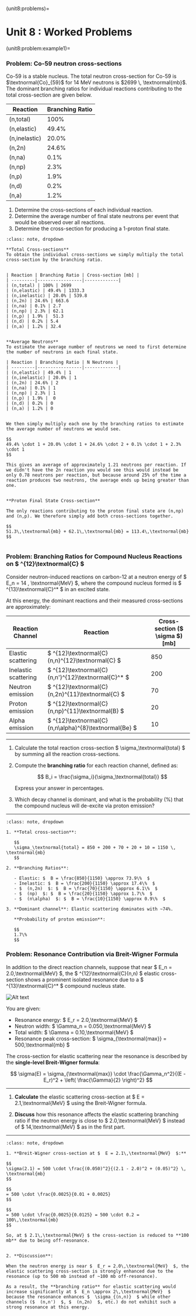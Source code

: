 (unit8:problems)=
# Unit 8 : Worked Problems

(unit8:problem:example1)=
### Problem: Co-59 neutron cross-sections

Co-59 is a stable nucleus. The total neutron cross-section for Co-59 is $\textnormal{Co}_{59}$ for 14 MeV neutrons is $2699 \, \textnormal{mb}$. The dominant branching ratios for individual reactions contributing to the total cross-section are given below.

| Reaction | Branching Ratio |
| ---------|-----------------|
| (n,total) | 100% |
| (n,elastic) | 49.4% |
| (n,inelastic) | 20.0% |
| (n,2n) | 24.6% |
| (n,na) | 0.1% |
| (n,np) | 2.3% |
| (n,p) | 1.9% |
| (n,d) | 0.2% |
| (n,a) | 1.2% |


1. Determine the cross-sections of each individual reaction.
2. Determine the average number of final state neutrons per event that would be observed over all reactions.
3. Determine the cross-section for producing a 1-proton final state.


```{admonition} Solution
:class: note, dropdown

**Total Cross-sections**
To obtain the individual cross-sections we simply multiply the total cross-section by the branching ratio.


| Reaction | Branching Ratio | Cross-section [mb] | 
| ---------|-----------------|-------------|
| (n,total) | 100% | 2699
| (n,elastic) | 49.4% | 1333.3
| (n,inelastic) | 20.0% | 539.8
| (n,2n) | 24.6% | 663.6
| (n,na) | 0.1% | 2.7
| (n,np) | 2.3% | 62.1
| (n,p) | 1.9% |  51.3
| (n,d) | 0.2% | 5.4
| (n,a) | 1.2% | 32.4


**Average Neutrons**
To estimate the average number of neutrons we need to first determine the number of neutrons in each final state.

| Reaction | Branching Ratio | N Neutrons | 
| ---------|-----------------|-------------|
| (n,elastic) | 49.4% | 1
| (n,inelastic) | 20.0% | 1
| (n,2n) | 24.6% | 2
| (n,na) | 0.1% | 1
| (n,np) | 2.3% | 1
| (n,p) | 1.9% |  0
| (n,d) | 0.2% | 0
| (n,a) | 1.2% | 0


We then simply multiply each one by the branching ratios to estimate the average number of neutrons we would see.

$$
49.4% \cdot 1 + 20.0% \cdot 1 + 24.6% \cdot 2 + 0.1% \cdot 1 + 2.3% \cdot 1
$$

This gives an average of approximately 1.21 neutrons per reaction. If we didn't have the 2n reaction you would see this would instead be only 0.78 neutrons per reaction, but because around 25% of the time a reaction produces two neutrons, the average ends up being greater than one.


**Proton Final State Cross-section**

The only reactions contributing to the proton final state are (n,np) and (n,p). We therefore simply add both cross-sections together.

$$
51.3\,\textnormal{mb} + 62.1\,\textnormal{mb} = 113.4\,\textnormal{mb}
$$


```


### Problem: Branching Ratios for Compound Nucleus Reactions on $ ^{12}\textnormal{C} $

Consider neutron-induced reactions on carbon-12 at a neutron energy of $  E_n = 14 \, \textnormal{MeV}  $, where the compound nucleus formed is $ ^{13}\textnormal{C}^* $ in an excited state.

At this energy, the dominant reactions and their measured cross-sections are approximately:

| Reaction Channel | Reaction | Cross-section ($  \sigma  $) [mb] |
|-------------------|-----------|-----------------------------------|
| Elastic scattering | $ ^{12}\textnormal{C}(n,n)^{12}\textnormal{C} $ | 850 |
| Inelastic scattering | $ ^{12}\textnormal{C}(n,n')^{12}\textnormal{C}^* $ | 200 |
| Neutron emission | $ ^{12}\textnormal{C}(n,2n)^{11}\textnormal{C} $ | 70 |
| Proton emission | $ ^{12}\textnormal{C}(n,np)^{11}\textnormal{B} $ | 20 |
| Alpha emission | $ ^{12}\textnormal{C}(n,n\alpha)^{8}\textnormal{Be} $ | 10 |

---

1. Calculate the total reaction cross-section $  \sigma_\textnormal{total}  $ by summing all the reaction cross-sections.

2. Compute the **branching ratio** for each reaction channel, defined as:

   $$
   B_i = \frac{\sigma_i}{\sigma_\textnormal{total}}
   $$

   Express your answer in percentages.

3. Which decay channel is dominant, and what is the probability (%) that the compound nucleus will de-excite via proton emission?

---


```{admonition} Solution
:class: note, dropdown

1. **Total cross-section**:

   $$
   \sigma_\textnormal{total} = 850 + 200 + 70 + 20 + 10 = 1150 \, \textnormal{mb}
   $$

2. **Branching Ratios**:

   - Elastic: $  B = \frac{850}{1150} \approx 73.9\%  $
   - Inelastic: $  B = \frac{200}{1150} \approx 17.4\%  $
   - $  (n,2n)  $: $  B = \frac{70}{1150} \approx 6.1\%  $
   - $  (np)  $: $  B = \frac{20}{1150} \approx 1.7\%  $
   - $  (n\alpha)  $: $  B = \frac{10}{1150} \approx 0.9\%  $

3. **Dominant channel**: Elastic scattering dominates with ~74%.

   **Probability of proton emission**:

   $$
   1.7\%
   $$

```


### Problem: Resonance Contribution via Breit-Wigner Formula

In addition to the direct reaction channels, suppose that near $  E_n = 2.0\,\textnormal{MeV}  $, the $ ^{12}\textnormal{C}(n,n) $ elastic cross-section shows a prominent isolated resonance due to a $ ^{13}\textnormal{C}^* $ compound nucleus state.

![Alt text](image-1.png)

You are given:
- Resonance energy: $  E_r = 2.0\,\textnormal{MeV}  $
- Neutron width: $  \Gamma_n = 0.050\,\textnormal{MeV}  $
- Total width: $  \Gamma = 0.10\,\textnormal{MeV}  $
- Resonance peak cross-section: $  \sigma_{\textnormal{max}} = 500\,\textnormal{mb}  $
  
The cross-section for elastic scattering near the resonance is described by the **single-level Breit-Wigner formula**:

$$
\sigma(E) = \sigma_{\textnormal{max}} \cdot \frac{\Gamma_n^2}{(E - E_r)^2 + \left( \frac{\Gamma}{2} \right)^2}
$$

---


1. **Calculate** the elastic scattering cross-section at $  E = 2.1\,\textnormal{MeV}  $ using the Breit-Wigner formula.

2. **Discuss** how this resonance affects the elastic scattering branching ratio if the neutron energy is close to $  2.0\,\textnormal{MeV}  $ instead of $ 14\,\textnormal{MeV} $ as in the first part.

---



```{admonition} Solution
:class: note, dropdown

1. **Breit-Wigner cross-section at $  E = 2.1\,\textnormal{MeV}  $:**

$$
\sigma(2.1) = 500 \cdot \frac{(0.050)^2}{(2.1 - 2.0)^2 + (0.05)^2} \, \textnormal{mb}
$$

$$
= 500 \cdot \frac{0.0025}{0.01 + 0.0025}
$$

$$
= 500 \cdot \frac{0.0025}{0.0125} = 500 \cdot 0.2 = 100\,\textnormal{mb}
$$

So, at $ 2.1\,\textnormal{MeV} $ the cross-section is reduced to **100 mb** due to being off-resonance.


2. **Discussion**:

When the neutron energy is near $  E_r = 2.0\,\textnormal{MeV}  $, the elastic scattering cross-section is strongly enhanced due to the resonance (up to 500 mb instead of ~100 mb off-resonance). 

As a result, the **branching ratio** for elastic scattering would increase significantly at $  E_n \approx 2\,\textnormal{MeV}  $ because the resonance enhances $  \sigma_{(n,n)}  $ while other channels ($  (n,n')  $, $  (n,2n)  $, etc.) do not exhibit such a strong resonance at this energy.



```

<!-- 
## Worked Example: Neutron-Induced Fission of $ ^{235}U $

A possible reaction for the neutron-induced fission of $ ^{235}U $ is:


$$
 ^{235}_{92}U + n \to ^{139}_{52}Te + ^{94}_{40}Zr + X 
 $$


1. What is $ X $?
2. How much energy is released in this process?
3. Considering that $ ^{94}_{40}Zr $ is stable, but the stable isobar with $ A = 139 $ is $ ^{139}_{57}La $, how much additional energy is released by the decay of $ ^{139}_{52}Te $? If this takes place in a nuclear reactor, is this additional energy a useful contribution to the reactor's power output?
4. Using the Semi-Empirical Mass Formula (SEMF), which isobar with $ A = 139 $ would you expect to be stable? If it is not $ ^{139}_{57}La $, explain the apparent discrepancy.

Masses:
- $ ^{235}U $: 235.04393 u
- $ ^{139}Te $: 138.93473 u
- $ ^{94}Zr $: 93.90632 u
- $ ^{139}La $: 138.90635 u
- $ n $: 1.00866 u
- $ e^- $: 0.00055 u

SEMF coefficients:
- $ a_v = 15.5 \, MeV $
- $ a_s = 16.8 \, MeV $
- $ a_c = 0.72 \, MeV $
- $ a_a = 23.0 \, MeV $.

```{admonition} Solution
:class: note, dropdown

1. **What is $ X $?**  
   The total $ A $ is 236, and the total $ Z $ is 92. Accounting for all protons and neutrons, $ X $ is **3 neutrons**.

2. **Energy Released**:  
   Using atomic masses, $ Q = 235.04393 + 1.00866 - (138.93473 + 93.90632 + 3 \times 1.00866) = 0.18556 \, u $,  
   which converts to $ 172.85 \, MeV $.

3. **Additional Energy**:  
   $ ^{139}_{52}Te $ decays to $ ^{139}_{57}La $ via five $ \beta^- $ decays.  
   $ Q = 138.93473 - 138.90635 = 0.02838 \, u = 26.44 \, MeV $.  
   About half of this energy is useful (the rest is carried by neutrinos).

4. **Stable Isobar Prediction**:  
   Using SEMF, the isobar predicted is $ Z = 58.3 $. However, the shell model prefers $ Z = 57 $ because $ 139 - 57 = 82 $, a magic number.

``` 
-->

<!-- 
## Worked Example: Proton-Boron Fusion Reaction

The reaction $ p + ^{11}B \to 3\alpha $ is sometimes considered for commercial fusion. Its advantages include all charged products and $ ^{11}B $ being stable and abundant (80% of natural boron). 

1. What is the $ Q $-value of this reaction?
2. What is the Gamow energy for this reaction?
3. Compare the Gamow energy for this reaction with that of d-t fusion.
4. Explain, as quantitatively as possible, why this reaction is unlikely to be used in commercial fusion reactors in the foreseeable future.

Relevant atomic mass:
- $ ^{11}B $: 11.0093052 u

Relevant particle masses:
- Proton ($ p $): 1.0072765 u
- Neutron ($ n $): 1.0086649 u
- Deuterium ($ d $): 2.0135532 u
- Tritium ($ t $): 3.0155007 u
- Alpha particle ($ \alpha $): 4.0015062 u.

```{admonition} Solution
:class: note, dropdown

1. **Q-Value**:  
   Using nuclear masses: $ Q = 11.0065622 + 1.0072765 - 3 \times 4.0015062 = 0.0093201 \, u = 8.68 \, MeV $.

2. **Gamow Energy**:  
   Reduced mass = $ 0.922823 \, u = 859.6 \, MeV $.  
   Gamow energy = $ 22.6 \, MeV $.

3. **Comparison with d-t Fusion**:  
   Gamow energy for d-t fusion = $ 1.18 \, MeV $, which is significantly lower than $ 22.6 \, MeV $.

4. **Feasibility**:  
   The required temperature for $ p + ^{11}B $ fusion is about 10× higher than for d-t fusion, making it impractical for current commercial reactors.

``` -->
 
<!-- 


## Worked Example : Resonance in Neutron Cross-Section of $ ^{63}_{29}Cu $

The plot shows a resonance in the cross-section of neutrons incident on $ ^{63}_{29}Cu $. Calculate:

1. The branching fraction of the (n,γ) reaction.
2. The energy of the excited state.
3. The lifetime of the excited state.

Why is the line shape for (n, elastic) different from (n,γ)?

Atomic masses:
- $ ^{63}Cu $: 62.9295975 u
- $ ^{64}Cu $: 63.9297642 u
- $ n $: 1.0086649 u

Conversion: $ 1 u = 931.49 \, MeV $.

```{admonition} Solution
:class: note, dropdown


1. **Branching Fraction**: The branching fraction varies with energy. Using a reasonable approximation, the ratio of peak heights is 0.45.

2. **Energy of the Excited State**:  
   Using $ Q = m_i - m_f $,  
   $ Q = 0.0084982 \, u $ or $ 7.9160 \, MeV $.  
   Adding the neutron kinetic energy yields $ 7.9166 \, MeV $.

3. **Lifetime of the Excited State**:  
   The full width at half height is $ \Gamma = 2.3 \, eV $. Using the uncertainty principle $ \Gamma \tau \approx \hbar $,  
   $ \tau = \frac{1.05 \times 10^{-34}}{2.3 \times 1.6 \times 10^{-19}} = 2.9 \times 10^{-16} \, s $.

4. **Line Shape Difference**: The elastic scattering cross-section is affected by interference between direct and compound-nucleus components, while (n,γ) must occur via a compound nucleus.

```  -->